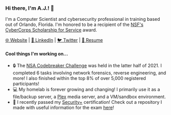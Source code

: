 ### Hi there, I'm A.J.! 👋

I'm a Computer Scientist and cybersecurity professional in training based out of Orlando, Florida. I'm honored to be a recipient of the [NSF's CyberCorps Scholarship for Service](https://www.ucf.edu/news/nsf-awards-ucf-2-9-million-to-train-next-generation-of-cybersecurity-defenders/) award.

[🌐 Website](https://ajfu.to) | [🔗 LinkedIn](https://linkedin.com/in/ajfuto) | [🐦 Twitter](https://twitter.com/ajfuto) | [📄 Resume](https://ajfu.to/assets/aj_futo_resume.pdf)

#### Cool things I'm working on...
- 🔒 The [NSA Codebreaker Challenge](https://nsa-codebreaker.org/home) was held in the latter half of 2021. I completed 6 tasks involving network forensics, reverse engineering, and more! I also finished within the top 8% of over 5,000 registered participants!
- 💻 My homelab is forever growing and changing! I primarily use it as a file/backup server, a [Plex](https://plex.tv/) media server, and a VM/sandbox environment.
- 🌱 I recently passed my [Security+](https://www.comptia.org/certifications/security) certification! Check out a repository I made with useful information for the exam [here](https://github.com/ajfuto/comptia-security-plus)!
